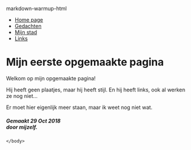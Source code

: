 markdown-warmup-html


<!DOCTYPE>
<html>
    <head>
        <title>Wameedh Test Becode</title>
    </head>
    <body>
        <!-- Navigatie-menu -->
<ul class="navbar">
    <li><a href="index.html">Home page</a>
    <li><a href="gedachten.html">Gedachten</a>
    <li><a href="stad.html">Mijn stad</a>
    <li><a href="links.html">Links</a>
  </ul>
  
  <!-- Hoofdtekst -->
  <h1>Mijn eerste opgemaakte pagina</h1>
  
  <p>Welkom op mijn opgemaakte pagina!
  
  <p>Hij heeft geen plaatjes, maar hij heeft stijl.
  En hij heeft links, ook al werken ze nog niet&hellip;
  
  <p>Er moet hier eigenlijk meer staan,
  maar ik weet nog niet wat.
  
  <!-- Onderteken en dateer de pagina, wees beleefd! -->
  <h5>Gemaakt 29 Oct 2018<br>
    door mijzelf.</h5>
  
    </body>
</html>